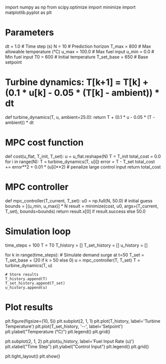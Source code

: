 import numpy as np
from scipy.optimize import minimize
import matplotlib.pyplot as plt

# Parameters
dt = 1.0            # Time step (s)
N = 10              # Prediction horizon
T_max = 800         # Max allowable temperature (°C)
u_max = 100.0       # Max fuel input
u_min = 0.0         # Min fuel input
T0 = 600            # Initial temperature
T_set_base = 650    # Base setpoint

# Turbine dynamics: T[k+1] = T[k] + (0.1 * u[k] - 0.05 * (T[k] - ambient)) * dt
def turbine_dynamics(T, u, ambient=25.0):
    return T + (0.1 * u - 0.05 * (T - ambient)) * dt

# MPC cost function
def cost(u_flat, T_init, T_set):
    u = u_flat.reshape(N)
    T = T_init
    total_cost = 0.0
    for i in range(N):
        T = turbine_dynamics(T, u[i])
        error = T - T_set
        total_cost += error**2 + 0.01 * (u[i]**2)  # penalize large control input
    return total_cost

# MPC controller
def mpc_controller(T_current, T_set):
    u0 = np.full(N, 50.0)  # initial guess
    bounds = [(u_min, u_max)] * N
    result = minimize(cost, u0, args=(T_current, T_set), bounds=bounds)
    return result.x[0] if result.success else 50.0

# Simulation loop
time_steps = 100
T = T0
T_history = []
T_set_history = []
u_history = []

for k in range(time_steps):
    # Simulate demand surge at t=50
    T_set = T_set_base + (20 if k > 50 else 0)
    u = mpc_controller(T, T_set)
    T = turbine_dynamics(T, u)
    
    # Store results
    T_history.append(T)
    T_set_history.append(T_set)
    u_history.append(u)

# Plot results
plt.figure(figsize=(10, 5))
plt.subplot(2, 1, 1)
plt.plot(T_history, label='Turbine Temperature')
plt.plot(T_set_history, '--', label='Setpoint')
plt.ylabel("Temperature (°C)")
plt.legend()
plt.grid()

plt.subplot(2, 1, 2)
plt.plot(u_history, label='Fuel Input Rate (u)')
plt.xlabel("Time Step")
plt.ylabel("Control Input")
plt.legend()
plt.grid()

plt.tight_layout()
plt.show()
